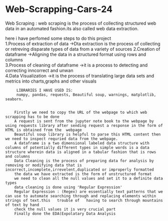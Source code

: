 # Web-Scrapping-Cars-24

Web Scraping : web scraping is the process of collecting structured web data in an automated fashion.its also called web data extraction.

here i have perfomed some steps to do this project                                                                                                                      
         1.Process of extraction of data 
           ->Dta extraction is the process of collecting or retreving disparate types of data from a variety of sources
         2.Creation of dataframe
             ->Aligning the data in a structured format using rows and columns                                                                                              
         3.Process of cleaning of dataframe
             ->it is a process to detecting and correcting inncorrect and unwan  
         4.Data Visualization
             ->it is the process of translating large data sets and metrics into charts,graphs and other visuals
  
         LIBRARIES I HAVE USED IS:
         numpy, pandas, requests, Beautiful soup, warnings, matplotlib, seaborn.
  
  
        Firstly we need to copy the URL of the webpage to which web scrapping has to be done
        A request is sent from the jupyter note book to the webpage by using requests library after sending request a response in the form of HTML is obtained from the  webpage  
        Beautiful soup library is helpful to parse this HTML content then we need to inspect requried data from the webpage.
        A dataframe is a two dimensional labeled data structure with columns of potentially different types in simple words is a data structure wherein data is aligned in a tabular fashion that is rows and columns 
        Data Cleaning is the process of preparing data for analysis by removing or modifying data that is incorrect,incomplete,irrevelent,duplicated or improperly formatted
        the data we have extracted is the form of unstructured format
        we need to clean all the null values and set it to a definite data types
        data cleaning is done using 'Regular Expression'
        Regular Expression : (Regex) are essentially text patterns that we can use to automate searching through and replacing elements within strings of text.this   trouble of   having to search through mountains of text by hand
        check the null values it is very crucial part
        Finally done the EDA(Expolatary Data Analysis
